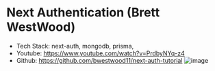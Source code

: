# Next Authentication (Brett WestWood)
- Tech Stack: next-auth, mongodb, prisma,
- Youtube: https://www.youtube.com/watch?v=PrdbyNYq-z4
- Github: https://github.com/bwestwood11/next-auth-tutorial
![image](https://github.com/rahul8864/next-auth_Brett_westwood/assets/74202040/8676c22b-f916-410d-9c0c-493de1aead7a)
